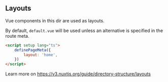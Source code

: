 ## Layouts

Vue components in this dir are used as layouts.

By default, `default.vue` will be used unless an alternative is specified in the route meta.

```html
<script setup lang="ts">
    definePageMeta({
        layout: 'home',
    })
</script>
```

Learn more on https://v3.nuxtjs.org/guide/directory-structure/layouts
